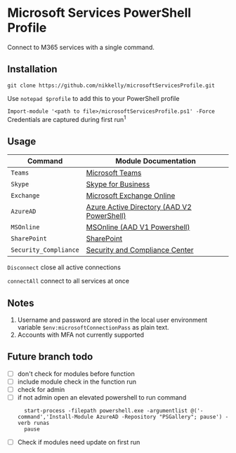 # Microsoft Services PowerShell Profile

Connect to M365 services with a single command.

## Installation

`git clone https://github.com/nikkelly/microsoftServicesProfile.git`

Use `notepad $profile` to add this to your PowerShell profile

`Import-module '<path to file>/microsoftServicesProfile.ps1' -Force
`
Credentials are captured during first run<sup>1</sup>

## Usage

| Command               | Module Documentation                                                                                                                                               |
| --------------------- | ------------------------------------------------------------------------------------------------------------------------------------------------------------------ |
| `Teams`               | [Microsoft Teams](https://docs.microsoft.com/en-us/MicrosoftTeams/teams-powershell-overview)                                                                       |
| `Skype`               | [Skype for Business](https://docs.microsoft.com/en-us/microsoft-365/enterprise/manage-skype-for-business-online-with-microsoft-365-powershell?view=o365-worldwide) |
| `Exchange`            | [Microsoft Exchange Online](https://docs.microsoft.com/en-us/powershell/exchange/exchange-online-powershell?view=exchange-ps)                                      |
| `AzureAD`             | [Azure Active Directory (AAD V2 PowerShell)](https://docs.microsoft.com/en-us/powershell/module/azuread/?view=azureadps-2.0)                                       |
| `MSOnline`            | [MSOnline (AAD V1 Powershell)](https://docs.microsoft.com/en-us/powershell/azure/active-directory/overview?view=azureadps-1.0)                                     |
| `SharePoint`          | [SharePoint](https://docs.microsoft.com/en-us/powershell/sharepoint/sharepoint-online/introduction-sharepoint-online-management-shell?view=sharepoint-ps)          |
| `Security_Compliance` | [Security and Compliance Center](https://docs.microsoft.com/en-us/powershell/exchange/connect-to-scc-powershell?view=exchange-ps)                                  |

`Disconnect` close all active connections

`connectAll` connect to all services at once

## Notes

1. Username and password are stored in the local user environment variable `$env:microsoftConnectionPass` as plain text.
2. Accounts with MFA not currently supported

## Future branch todo

- [ ] don't check for modules before function
- [ ] include module check in the function run
- [ ] check for admin
- [ ] if not admin open an elevated powershell to run command
  ```
    start-process -filepath powershell.exe -argumentlist @('-command','Install-Module AzureAD -Repository "PSGallery"; pause') -verb runas
    pause
  ```
- [ ] Check if modules need update on first run 
